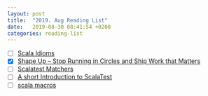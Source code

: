 ```yaml
---
layout: post
title:  "2019. Aug Reading List"
date:   2019-08-30 08:41:54 +0200
categories: reading-list
---
```


- [ ] [Scala Idioms](https://leanpub.com/scalaidioms/read )
- [x] [Shape Up – Stop Running in Circles and Ship Work that Matters](https://basecamp.com/shapeup )
- [ ] [Scalatest Matchers](http://www.scalatest.org/user_guide/using_matchers)
- [ ] [A short Introduction to ScalaTest](https://www.hascode.com/2013/01/a-short-introduction-to-scalatest/ )
- [ ] [scala macros](https://github.com/scalamacros/macrology201 )
